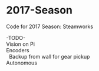 # 2017-Season
Code for 2017 Season: Steamworks

-TODO- <br>
  Vision on Pi <br>
  Encoders <br>
  &nbsp; Backup from wall for gear pickup<br>
  Autonomous <br>
